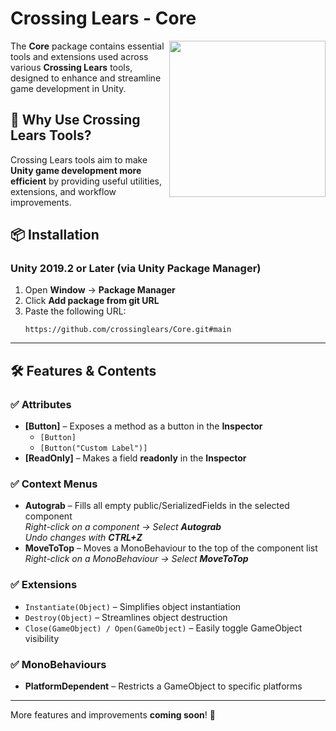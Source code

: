 # Crossing Lears - Core

<img src="https://github.com/user-attachments/assets/635f1ca3-ccb6-4b10-b55e-514b805c2d91" align="right" width="250">

The **Core** package contains essential tools and extensions used across various **Crossing Lears** tools, designed to enhance and streamline game development in Unity.

## 🚀 Why Use Crossing Lears Tools?
Crossing Lears tools aim to make **Unity game development more efficient** by providing useful utilities, extensions, and workflow improvements.

## 📦 Installation
### Unity 2019.2 or Later (via Unity Package Manager)
1. Open **Window** → **Package Manager**
2. Click **Add package from git URL**
3. Paste the following URL:
   ```
   https://github.com/crossinglears/Core.git#main
   ```

---

## 🛠 Features & Contents
### ✅ Attributes
- **[Button]** – Exposes a method as a button in the **Inspector**
  - ` [Button] `
  - ` [Button("Custom Label")] `
- **[ReadOnly]** – Makes a field **readonly** in the **Inspector**

### ✅ Context Menus
- **Autograb** – Fills all empty public/SerializedFields in the selected component  
  _Right-click on a component → Select **Autograb**_  
  _Undo changes with **CTRL+Z**_
- **MoveToTop** – Moves a MonoBehaviour to the top of the component list  
  _Right-click on a MonoBehaviour → Select **MoveToTop**_

### ✅ Extensions
- `Instantiate(Object)` – Simplifies object instantiation
- `Destroy(Object)` – Streamlines object destruction
- `Close(GameObject) / Open(GameObject)` – Easily toggle GameObject visibility

### ✅ MonoBehaviours
- **PlatformDependent** – Restricts a GameObject to specific platforms

---

More features and improvements **coming soon**! 🚀

